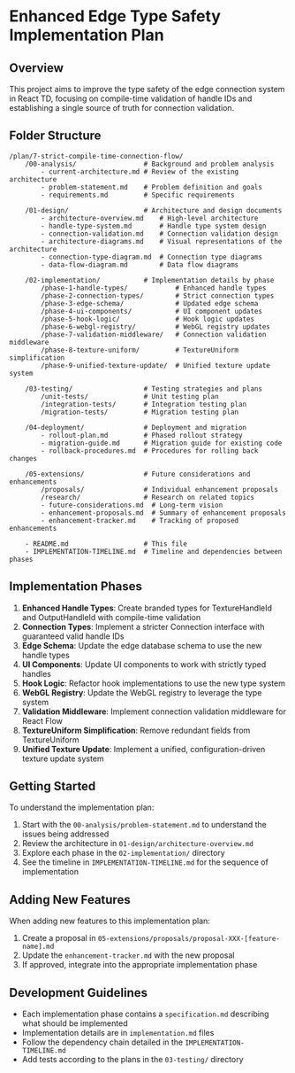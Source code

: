 # Enhanced Edge Type Safety Implementation Plan

## Overview

This project aims to improve the type safety of the edge connection system in React TD, focusing on compile-time validation of handle IDs and establishing a single source of truth for connection validation.

## Folder Structure

```
/plan/7-strict-compile-time-connection-flow/
    /00-analysis/                 # Background and problem analysis
        - current-architecture.md # Review of the existing architecture
        - problem-statement.md    # Problem definition and goals
        - requirements.md         # Specific requirements

    /01-design/                   # Architecture and design documents
        - architecture-overview.md    # High-level architecture
        - handle-type-system.md       # Handle type system design
        - connection-validation.md    # Connection validation design
        - architecture-diagrams.md    # Visual representations of the architecture
        - connection-type-diagram.md  # Connection type diagrams
        - data-flow-diagram.md        # Data flow diagrams

    /02-implementation/           # Implementation details by phase
        /phase-1-handle-types/            # Enhanced handle types
        /phase-2-connection-types/        # Strict connection types
        /phase-3-edge-schema/             # Updated edge schema
        /phase-4-ui-components/           # UI component updates
        /phase-5-hook-logic/              # Hook logic updates
        /phase-6-webgl-registry/          # WebGL registry updates
        /phase-7-validation-middleware/   # Connection validation middleware
        /phase-8-texture-uniform/         # TextureUniform simplification
        /phase-9-unified-texture-update/  # Unified texture update system

    /03-testing/                  # Testing strategies and plans
        /unit-tests/              # Unit testing plan
        /integration-tests/       # Integration testing plan
        /migration-tests/         # Migration testing plan

    /04-deployment/               # Deployment and migration
        - rollout-plan.md         # Phased rollout strategy
        - migration-guide.md      # Migration guide for existing code
        - rollback-procedures.md  # Procedures for rolling back changes

    /05-extensions/               # Future considerations and enhancements
        /proposals/               # Individual enhancement proposals
        /research/                # Research on related topics
        - future-considerations.md  # Long-term vision
        - enhancement-proposals.md  # Summary of enhancement proposals
        - enhancement-tracker.md    # Tracking of proposed enhancements

    - README.md                   # This file
    - IMPLEMENTATION-TIMELINE.md  # Timeline and dependencies between phases
```

## Implementation Phases

1. **Enhanced Handle Types**: Create branded types for TextureHandleId and OutputHandleId with compile-time validation
2. **Connection Types**: Implement a stricter Connection interface with guaranteed valid handle IDs
3. **Edge Schema**: Update the edge database schema to use the new handle types
4. **UI Components**: Update UI components to work with strictly typed handles
5. **Hook Logic**: Refactor hook implementations to use the new type system
6. **WebGL Registry**: Update the WebGL registry to leverage the type system
7. **Validation Middleware**: Implement connection validation middleware for React Flow
8. **TextureUniform Simplification**: Remove redundant fields from TextureUniform
9. **Unified Texture Update**: Implement a unified, configuration-driven texture update system

## Getting Started

To understand the implementation plan:

1. Start with the `00-analysis/problem-statement.md` to understand the issues being addressed
2. Review the architecture in `01-design/architecture-overview.md`
3. Explore each phase in the `02-implementation/` directory
4. See the timeline in `IMPLEMENTATION-TIMELINE.md` for the sequence of implementation

## Adding New Features

When adding new features to this implementation plan:

1. Create a proposal in `05-extensions/proposals/proposal-XXX-[feature-name].md`
2. Update the `enhancement-tracker.md` with the new proposal
3. If approved, integrate into the appropriate implementation phase

## Development Guidelines

- Each implementation phase contains a `specification.md` describing what should be implemented
- Implementation details are in `implementation.md` files
- Follow the dependency chain detailed in the `IMPLEMENTATION-TIMELINE.md`
- Add tests according to the plans in the `03-testing/` directory
